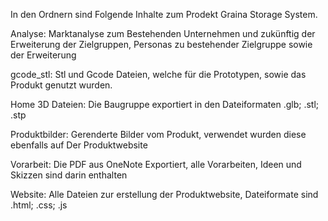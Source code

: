 In den Ordnern sind Folgende Inhalte zum Prodekt Graina Storage System.

Analyse:           Marktanalyse zum Bestehenden Unternehmen und zukünftig der Erweiterung der Zielgruppen, Personas zu bestehender Zielgruppe sowie der Erweiterung

gcode_stl:         Stl und Gcode Dateien, welche für die Prototypen, sowie das Produkt genutzt wurden.

Home 3D Dateien:   Die Baugruppe exportiert in den Dateiformaten .glb; .stl; .stp

Produktbilder:     Gerenderte Bilder vom Produkt, verwendet wurden diese ebenfalls auf Der Produktwebsite

Vorarbeit:         Die PDF aus OneNote Exportiert, alle Vorarbeiten, Ideen und Skizzen sind darin enthalten

Website:           Alle Dateien zur erstellung der Produktwebsite, Dateiformate sind .html; .css; .js

